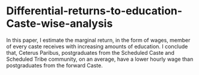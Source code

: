 # Differential-returns-to-education-Caste-wise-analysis

In this paper, I estimate the marginal return, in the
form of wages, member of every caste receives with increasing
amounts of education. I conclude that, Ceterus Paribus, postgraduates from the Scheduled Caste and Scheduled Tribe
community, on an average, have a lower hourly wage than postgraduates from
the forward Caste. 

